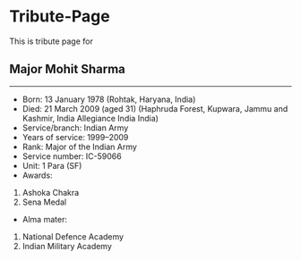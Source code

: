 # Tribute-Page

This is tribute page for 
## Major Mohit Sharma

---

- Born:	13 January 1978 (Rohtak, Haryana, India)
- Died:	21 March 2009 (aged 31) (Haphruda Forest, Kupwara, Jammu and Kashmir, India Allegiance	India India)
- Service/branch:	 Indian Army
- Years of service:	1999–2009
- Rank:	Major of the Indian Army
- Service number:	IC-59066
- Unit: 1 Para (SF)
- Awards:	
1. Ashoka Chakra 
2. Sena Medal
- Alma mater:	
1. National Defence Academy
2. Indian Military Academy
